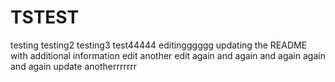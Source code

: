 # TSTEST
testing
testing2
testing3
test44444
editingggggg
updating the README with additional information
edit
another edit
again
and again
and again
again
and again
update
anotherrrrrrr
